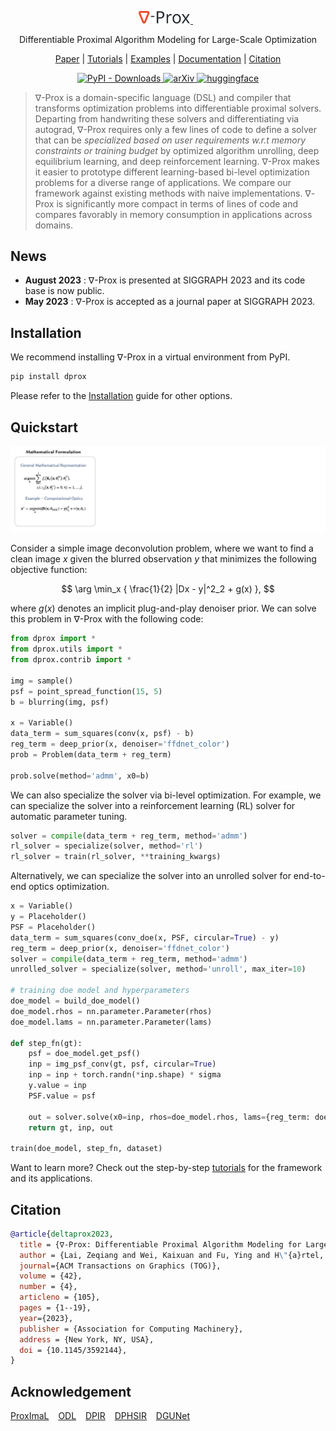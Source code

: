 <p align="center">
<a href="https://light.princeton.edu/publication/delta_prox/">
    <img src="docs/source/_static/logo.svg" alt="Delta Prox" width="16.5%">
    </a> &ensp; 
</p>


<p align="center">
Differentiable Proximal Algorithm Modeling for Large-Scale Optimization
</p>

<p align="center">
<a href="https://light.princeton.edu/publication/delta_prox/">Paper</a> |
<a href="https://github.com/princeton-computational-imaging/Delta-Prox/tree/main/notebooks">Tutorials</a> |
<a href="https://github.com/princeton-computational-imaging/Delta-Prox/tree/main/examples">Examples</a> |
<a href="https://deltaprox.readthedocs.io/en/latest/">Documentation</a> |
<a href="https://github.com/princeton-computational-imaging/Delta-Prox#citation">Citation</a> 
</p>

<p align="center">
    <a href="https://pypi.org/project/dprox/">
        <img alt="PyPI - Downloads" src="https://img.shields.io/pypi/v/dprox">
    </a>
    <a href="https://dl.acm.org/doi/abs/10.1145/3592144">
        <img alt="arXiv" src="https://img.shields.io/badge/doi-10.1145/3592144-b31b1b.svg">
    </a>
    <a href="https://huggingface.co/delta-prox">
        <img alt="huggingface" src="https://img.shields.io/badge/%F0%9F%A4%97-Hugging%20Face-blue">
    </a>

</p>


> $\nabla$-Prox is a domain-specific language (DSL) and compiler that transforms optimization problems into differentiable proximal solvers. Departing from handwriting these solvers and differentiating via autograd, $\nabla$-Prox requires only a few lines of code to define a solver that can be *specialized based on user requirements w.r.t memory constraints or training budget* by optimized algorithm unrolling, deep equilibrium learning, and deep reinforcement learning. $\nabla$-Prox makes it easier to prototype different learning-based bi-level optimization problems for a diverse range of applications. We compare our framework against existing methods with naive implementations. $\nabla$-Prox is significantly more compact in terms of lines of code and compares favorably in memory consumption in applications across domains.

## News


- **August 2023** : $\nabla$-Prox is presented at SIGGRAPH 2023 and its code base is now public.
- **May 2023** : $\nabla$-Prox is accepted as a journal paper at SIGGRAPH 2023.

## Installation

We recommend installing $\nabla$-Prox in a virtual environment from PyPI.

```bash
pip install dprox
```

Please refer to the [Installation](https://deltaprox.readthedocs.io/en/latest/started/install.html) guide for other options.

## Quickstart
![pipeline2](docs/source/_static/pipeline_dprox.gif)


Consider a simple image deconvolution problem, where we want to find a clean image $x$ given the blurred observation $y$ that minimizes the following objective function:

$$
\arg \min_x { \frac{1}{2} |Dx - y|^2_2 + g(x) },
$$

where $g(x)$ denotes an implicit plug-and-play denoiser prior. We can solve this problem in ∇-Prox with the following code: 

```python
from dprox import *
from dprox.utils import *
from dprox.contrib import *

img = sample()
psf = point_spread_function(15, 5)
b = blurring(img, psf)

x = Variable()
data_term = sum_squares(conv(x, psf) - b)
reg_term = deep_prior(x, denoiser='ffdnet_color')
prob = Problem(data_term + reg_term)

prob.solve(method='admm', x0=b)
```

We can also specialize the solver via bi-level optimization.
For example, we can specialize the solver into a reinforcement learning (RL) solver for automatic parameter tuning.

```python
solver = compile(data_term + reg_term, method='admm')
rl_solver = specialize(solver, method='rl')
rl_solver = train(rl_solver, **training_kwargs)
```

Alternatively, we can specialize the solver into an unrolled solver for end-to-end optics optimization.

```python
x = Variable()
y = Placeholder()
PSF = Placeholder()
data_term = sum_squares(conv_doe(x, PSF, circular=True) - y)
reg_term = deep_prior(x, denoiser='ffdnet_color')
solver = compile(data_term + reg_term, method='admm')
unrolled_solver = specialize(solver, method='unroll', max_iter=10)

# training doe model and hyperparameters
doe_model = build_doe_model()
doe_model.rhos = nn.parameter.Parameter(rhos)
doe_model.lams = nn.parameter.Parameter(lams)

def step_fn(gt):
    psf = doe_model.get_psf()
    inp = img_psf_conv(gt, psf, circular=True)
    inp = inp + torch.randn(*inp.shape) * sigma
    y.value = inp
    PSF.value = psf

    out = solver.solve(x0=inp, rhos=doe_model.rhos, lams={reg_term: doe_model.lams})
    return gt, inp, out
    
train(doe_model, step_fn, dataset)
```

Want to learn more? Check out the step-by-step [tutorials](https://github.com/princeton-computational-imaging/Delta-Prox/tree/main/notebooks) for the framework and its applications.

## Citation

```bibtex
@article{deltaprox2023,
  title = {∇-Prox: Differentiable Proximal Algorithm Modeling for Large-Scale Optimization},
  author = {Lai, Zeqiang and Wei, Kaixuan and Fu, Ying and H\"{a}rtel, Philipp and Heide, Felix},
  journal={ACM Transactions on Graphics (TOG)},
  volume = {42},
  number = {4},
  articleno = {105},
  pages = {1--19},
  year={2023},
  publisher = {Association for Computing Machinery},
  address = {New York, NY, USA},
  doi = {10.1145/3592144},
}
```

## Acknowledgement

[ProxImaL](https://github.com/comp-imaging/ProxImaL) &ensp; [ODL](https://github.com/odlgroup/odl) &ensp; [DPIR](https://github.com/cszn/DPIR) &ensp; [DPHSIR](https://github.com/Zeqiang-Lai/DPHSIR) &ensp; [DGUNet](https://github.com/MC-E/Deep-Generalized-Unfolding-Networks-for-Image-Restoration)
